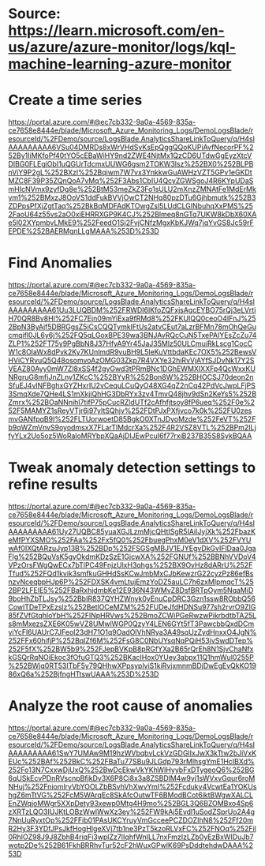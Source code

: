 # Source: https://learn.microsoft.com/en-us/azure/azure-monitor/logs/kql-machine-learning-azure-monitor

# Create a time series
https://portal.azure.com/#@ec7cb332-9a0a-4569-835a-ce7658e8444e/blade/Microsoft_Azure_Monitoring_Logs/DemoLogsBlade/resourceId/%2FDemo/source/LogsBlade.AnalyticsShareLinkToQuery/q/H4sIAAAAAAAAA6VSu04DMRDs8xWrVHdSyKsEpQggQQoKUPiAvfNecorPF%252By1IiMKfoPf40tYO5cEBaWiHY9nd2ZWE4NjtMx1QzCD6UTdwGgEyzXtcVDIBG0FLEgiObI1uQGUrTdcmxUUWG6gsm2TOKW3lsz%252BX0%252BLPBnViY9P2gL%252BXzl%252Bqiwm7W7vx3YnkkwGuAWHzVZT5GPv1eGKDtMZC8F39P35ZQnQoA7vMq%252F3Abs1CbIU4QcyZGWSgoJ4R6KYpUDaSmHIcNVmx9zyfDg8e%252BtM53meZkZ3Fo1sULU2mXnzZMNAtFe1MdErMkym1%252BMxzJ8OoVS1ddFukBVVjOwCT2NHq80pzDTu6Gjhbmutk%252B3ZDPpsPfXjZgtTaq%252BkBqMDFAdKTOwgZsl5LUdCLGINbuhqXxPMS%252FaoU64z55vs2aO0xiEHRRXGP9K4CJ%252Blmeq8nGTq7UKW8kDbX60XAe5l02XYpmbvLMkE9%252FeedO1Sj2FvjCNfzMgxKbKJWq7jqYvGS8Jc59rFEPDE%252BAERMgnLLgMAAA%253D%253D

# Find Anomalies
https://portal.azure.com/#@ec7cb332-9a0a-4569-835a-ce7658e8444e/blade/Microsoft_Azure_Monitoring_Logs/DemoLogsBlade/resourceId/%2FDemo/source/LogsBlade.AnalyticsShareLinkToQuery/q/H4sIAAAAAAAAA61Uu3LUQBDM%252FRWDI6lKfoZQFxjsAgcEYBO75rQj3eLVrtiH70QR8Bv8Hl%252FC7Ejn09mYiExa9fRMd8%252FKUIQQ0ceoO4IFnJ%252BpN3ByAjf5DBRGgsZ5iCsCQQTymkIFtUs2atvCEut7aLzrBFMn78mOhQeGucmqifl0JL6y6j%252FQ5qLGoxBPE39wa3BNJAvRQcCuN5TxePAlYEsZcZu74ZLP1%252FT75y9PgBbN8J37HfyA9Yr45JaJ35Mlz50ULCmuiRkLscg1CocCW1c8OlaWx8dPvk2Ky7KUnlmdR9vuBH9L5IeKuVttbdaKEc7OX5%252BewsVHViCYRvuQ5Q48osomvoAzOMG03Zkp7R4VXYe32hiRvVjAYfSJDvNk17Y2SVEAZ80Ayy0mW7Zl8xSS4f2gyGwd3tPRmBNc1DGhEWMXIXXFp4QcWxxKUNRgruG8mfiJnZLny1ZKcC%252BYyR%252Bon8W%252BHOCSJ70deon2nSfuEJ4vlNFBghxGYZHxrIU2vCequLCuQyO48XG4qZ2nCq42PdVcJwpLFjPS3SmqXde7QHe4LS1mXkjiQhHG3DbRYx3zy4TmvQ48jhv9dSn2KeYs5%252BZmrx%252BOaNNnihl7tifP75pCucRZldUTf2cAfhfjtsoy8fP6ueq%252F0e%252F5MAMYZ1sReyVTjr6j97yItSQhjv%252FDtPJxPXfjvco7k0k%252FU0zesmvGANfpqB9I%252FLTUorwoetD85BgkO0XTnJDyoMzde%252FeVT%252Fb9qWZmVnvS9oyodmsxX7FLarTlMdcrXa%252F4R2VSZ8VTL%252BPm2ILjfyYLx2Uo5oz5WoRaloMRYbpXQaAjDIJEwPcuI6f77rxiB237B35S8SykBQAA

# Tweak anomaly detection settings to refine results
https://portal.azure.com/#@ec7cb332-9a0a-4569-835a-ce7658e8444e/blade/Microsoft_Azure_Monitoring_Logs/DemoLogsBlade/resourceId/%2FDemo/source/LogsBlade.AnalyticsShareLinkToQuery/q/H4sIAAAAAAAAA61Uy27UQBC85yuaXGJLzmMjcQHtISgR5IAiIJyjXk%252FbazKeMfPYXSMO%252FAa%252Fx5fQ0%252FbuegPhxM0eV1dXV%252FVYUwAf0IXQtARzuJyp13B%252BDp%252FSGSgMBJV1EJYEgvDkGvIFlDaa0JgaFlg%252BQuVsK5gyOkdmKDzSzE1GjcwXA%252FGNUf%252BBNhVVDoV4VPzOrsFWgQwECx7bTlPC49FnjzUlxH3qhgs%252BX9OvHz8dARrU%252FTfud%252FQd1kvik3smfkuGHHdSsKCwJmbMxCJbKewzrG22cyzPz86efBsnzvNceqbpHJp6P%252FDXSK4vmLtujEmzYoDZ5auLC7h6zxMIpmqcT%252BP2LFElE5%252FBaRxhjdmbKe12E936N43WMvZ8DsfBRTpOym5NqaMiD9boHhZbTLJsy%252BbIR837QYHZWnyk0yEnuCpDRC3Gzn1ssw8RObbQ56CowlTDeTPxEzslz%252BetlOCeMZM%252FUDeJfdHDNSu977sh2rvrO9ZIG85fZVfGtqhloYbH%252FlNpHRVws%252BmoZCWiPGeRwzwPikrbdtbTA25Ls8mMxezsZXE6K05wVZ8UMwlWGP0QzyY4LEN6GYt5fT3PawcbbQxdDCmyiYcFl6UAUrC7JFeoI23dH71O1q9OadOlVhNRya3A49sqUzZydHnxxO4JgN%252FFx60hifjP%252BqlZf6M%252FsG8C0NbUYsqNqPQiH53jvSwdDTep%252F5fX%252BW5b9%252FJepBVKpB8pRGfYXa2B65rQrEh8N1SjvChaNfxkGSQrRqNOiEkoc3fOfuGTQ3%252BKacIHox0YUey3abpx11Q1hmWul0255P%252BWjq0RT53ITbF5y79QHhwXPpsyplviS1kiRvjxmnmBDjDwEgEvQkKO1986xQ6a%252BjfngHTtswUAAA%253D%253D

# Analyze the root cause of anomalies
https://portal.azure.com/#@ec7cb332-9a0a-4569-835a-ce7658e8444e/blade/Microsoft_Azure_Monitoring_Logs/DemoLogsBlade/resourceId/%2FDemo/source/LogsBlade.AnalyticsShareLinkToQuery/q/H4sIAAAAAAAAA61SwY7UMAw9M19hzWVbqbvLckVzGDGIIxJwX3kTtw2bJiVxKEUc%252BAf%252BkC%252FBaTu77SBu9JLGdp793rMlhsgYmE1HcIBXd%252Fo13N7CxxwDjUxQ%252BwDcEkwVkYKhWIHyybFxDTygeoQ6%252BG6qUSkEcvPDnRVscnpBfjkDv3X6P8Ci8x3a8ZSBDlM4w9yj1sWVxvGqur6roMNHuj%252FniomlryVbYOOLZbBSvhVhXwvYmI%252Fcduky4VcwtEa1YOKUshgZ6mTtVG%252FcM5WArqEc8SkAfcOutwTF6BModBCot6iktBWgwXALCLEnZWqjoMWgr5XXpDety93xewp0Mtg4H9mo%252BGL3Q6BZOMBxo4Sp6zXRTzLQO3IUJKtLOBzWwlWwXz3ey%252FW9kAj5Evdl1uSodZSprUo2A4g7NnUuRyxtOp%252FFib01PAsUKCYruyVmGcceePCZDOZIhN8%252Ff20mR2Hy3F3YDfJPsJkfHogHIgeXVj7tb1ne3PzT5kzoRLVxFC%252FNOq%252Fil0RhlOZ98J9J8ZbhB4riqFi3wplZz7IIqhfWnILL7nxFmzIzLZb0yEzBxWIDuJb7wotp2De%252B61FkhBRRhvTur52cF2hWuxGPwlK69PsDddtehdwDAAA%253D
